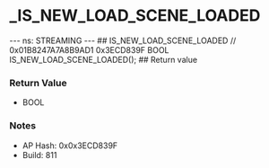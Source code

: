 # _IS_NEW_LOAD_SCENE_LOADED

--- ns: STREAMING --- ## IS_NEW_LOAD_SCENE_LOADED  // 0x01B8247A7A8B9AD1 0x3ECD839F BOOL IS_NEW_LOAD_SCENE_LOADED();   ## Return value

### Return Value
* BOOL

### Notes
* AP Hash: 0x0x3ECD839F
* Build: 811

